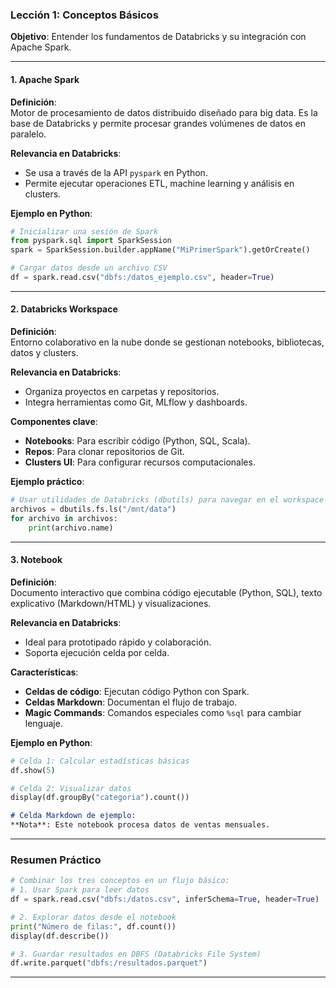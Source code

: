 ### **Lección 1: Conceptos Básicos**  
**Objetivo**: Entender los fundamentos de Databricks y su integración con Apache Spark.

---

#### **1. Apache Spark**  
**Definición**:  
Motor de procesamiento de datos distribuido diseñado para big data. Es la base de Databricks y permite procesar grandes volúmenes de datos en paralelo.  

**Relevancia en Databricks**:  
- Se usa a través de la API `pyspark` en Python.  
- Permite ejecutar operaciones ETL, machine learning y análisis en clusters.  

**Ejemplo en Python**:  
```python
# Inicializar una sesión de Spark
from pyspark.sql import SparkSession
spark = SparkSession.builder.appName("MiPrimerSpark").getOrCreate()

# Cargar datos desde un archivo CSV
df = spark.read.csv("dbfs:/datos_ejemplo.csv", header=True)
```

---

#### **2. Databricks Workspace**  
**Definición**:  
Entorno colaborativo en la nube donde se gestionan notebooks, bibliotecas, datos y clusters.  

**Relevancia en Databricks**:  
- Organiza proyectos en carpetas y repositorios.  
- Integra herramientas como Git, MLflow y dashboards.  

**Componentes clave**:  
- **Notebooks**: Para escribir código (Python, SQL, Scala).  
- **Repos**: Para clonar repositorios de Git.  
- **Clusters UI**: Para configurar recursos computacionales.  

**Ejemplo práctico**:  
```python
# Usar utilidades de Databricks (dbutils) para navegar en el workspace
archivos = dbutils.fs.ls("/mnt/data")
for archivo in archivos:
    print(archivo.name)
```

---

#### **3. Notebook**  
**Definición**:  
Documento interactivo que combina código ejecutable (Python, SQL), texto explicativo (Markdown/HTML) y visualizaciones.  

**Relevancia en Databricks**:  
- Ideal para prototipado rápido y colaboración.  
- Soporta ejecución celda por celda.  

**Características**:  
- **Celdas de código**: Ejecutan código Python con Spark.  
- **Celdas Markdown**: Documentan el flujo de trabajo.  
- **Magic Commands**: Comandos especiales como `%sql` para cambiar lenguaje.  

**Ejemplo en Python**:  
```python
# Celda 1: Calcular estadísticas básicas
df.show(5)

# Celda 2: Visualizar datos
display(df.groupBy("categoria").count())
```

```markdown
# Celda Markdown de ejemplo:
**Nota**: Este notebook procesa datos de ventas mensuales.
```

---

### **Resumen Práctico**  
```python
# Combinar los tres conceptos en un flujo básico:
# 1. Usar Spark para leer datos
df = spark.read.csv("dbfs:/datos.csv", inferSchema=True, header=True)

# 2. Explorar datos desde el notebook
print("Número de filas:", df.count())
display(df.describe())

# 3. Guardar resultados en DBFS (Databricks File System)
df.write.parquet("dbfs:/resultados.parquet")
```

---